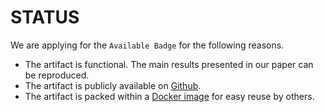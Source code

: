 # STATUS

We are applying for the `Available Badge` for the following reasons. 

- The artifact is functional. The main results presented in our paper can be reproduced.
- The artifact is publicly available on [Github](https://github.com/trader-rnn/TRADER).
- The artifact is packed within a [Docker image](https://hub.docker.com/repository/docker/traderrnn/trader) for easy reuse by others.
